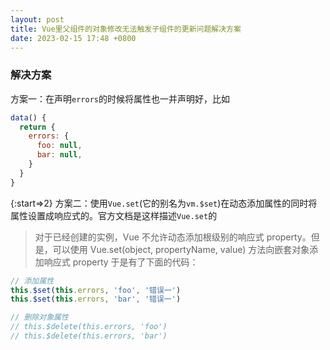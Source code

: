 ```yaml
---
layout: post
title: Vue里父组件的对象修改无法触发子组件的更新问题解决方案
date: 2023-02-15 17:48 +0800
---
```


### 解决方案
方案一：在声明`errors`的时候将属性也一并声明好，比如
``` javascript
data() {
  return {
    errors: {
      foo: null,
      bar: null,
    }
  }
}
```

{:start=>2}
方案二：使用`Vue.set`(它的别名为`vm.$set`)在动态添加属性的同时将属性设置成响应式的。官方文档是这样描述`Vue.set`的
> 对于已经创建的实例，Vue 不允许动态添加根级别的响应式 property。但是，可以使用 Vue.set(object, propertyName, value) 方法向嵌套对象添加响应式 property
于是有了下面的代码：
``` javascript
// 添加属性
this.$set(this.errors, 'foo', '错误一')
this.$set(this.errors, 'bar', '错误一')

// 删除对象属性
// this.$delete(this.errors, 'foo')
// this.$delete(this.errors, 'bar')
```
